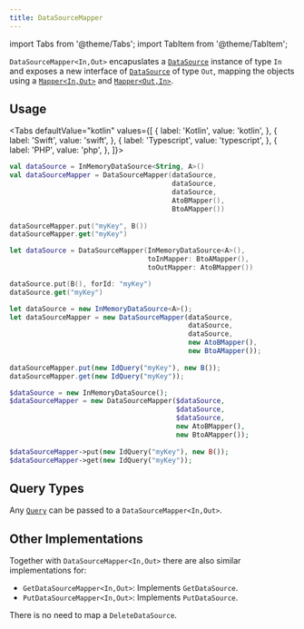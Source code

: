 ```yaml
---
title: DataSourceMapper
---
```


import Tabs from '@theme/Tabs';
import TabItem from '@theme/TabItem';

`DataSourceMapper<In,Out>` encapuslates a [`DataSource`](data-source) instance of type `In` and exposes a new interface of [`DataSource`](data-source) of type `Out`, mapping the objects using a [`Mapper<In,Out>`](/docs/fundamentals/common/mapper) and [`Mapper<Out,In>`](/docs/fundamentals/common/mapper).

## Usage

<Tabs defaultValue="kotlin" values={[
    { label: 'Kotlin', value: 'kotlin', },
    { label: 'Swift', value: 'swift', },
    { label: 'Typescript', value: 'typescript', },
    { label: 'PHP', value: 'php', },
]}>
<TabItem value="kotlin">

```kotlin
val dataSource = InMemoryDataSource<String, A>()
val dataSourceMapper = DataSourceMapper(dataSource,
                                        dataSource,
                                        dataSource,
                                        AtoBMapper(),
                                        BtoAMapper())
  
dataSourceMapper.put("myKey", B())
dataSourceMapper.get("myKey")
```

</TabItem>
<TabItem value="swift">

```swift
let dataSource = DataSourceMapper(InMemoryDataSource<A>(),
                                  toInMapper: BtoAMapper(),
                                  toOutMapper: AtoBMapper())

dataSource.put(B(), forId: "myKey")
dataSource.get("myKey")
```

</TabItem>
<TabItem value="typescript">

```typescript
let dataSource = new InMemoryDataSource<A>();
let dataSourceMapper = new DataSourceMapper(dataSource,
                                            dataSource,
                                            dataSource,
                                            new AtoBMapper(),
                                            new BtoAMapper());
  
dataSourceMapper.put(new IdQuery("myKey"), new B());
dataSourceMapper.get(new IdQuery("myKey"));
```

</TabItem>
<TabItem value="php">

```php
$dataSource = new InMemoryDataSource();
$dataSourceMapper = new DataSourceMapper($dataSource,
                                         $dataSource,
                                         $dataSource,
                                         new AtoBMapper(),
                                         new BtoAMapper());
  
$dataSourceMapper->put(new IdQuery("myKey"), new B());
$dataSourceMapper->get(new IdQuery("myKey"));
```

</TabItem>
</Tabs>

## Query Types

Any [`Query`](query) can be passed to a `DataSourceMapper<In,Out>`.

## Other Implementations

Together with `DataSourceMapper<In,Out>` there are also similar implementations for:

- `GetDataSourceMapper<In,Out>`: Implements `GetDataSource`.
- `PutDataSourceMapper<In,Out>`: Implements `PutDataSource`.

There is no need to map a `DeleteDataSource`.
